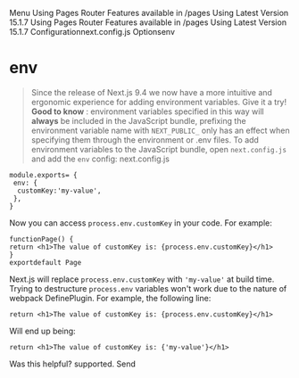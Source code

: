 Menu
Using Pages Router
Features available in /pages
Using Latest Version
15.1.7
Using Pages Router
Features available in /pages
Using Latest Version
15.1.7
Configurationnext.config.js Optionsenv
# env
> Since the release of Next.js 9.4 we now have a more intuitive and ergonomic experience for adding environment variables. Give it a try!
> **Good to know** : environment variables specified in this way will **always** be included in the JavaScript bundle, prefixing the environment variable name with `NEXT_PUBLIC_` only has an effect when specifying them through the environment or .env files.
To add environment variables to the JavaScript bundle, open `next.config.js` and add the `env` config:
next.config.js
```
module.exports= {
 env: {
  customKey:'my-value',
 },
}
```

Now you can access `process.env.customKey` in your code. For example:
```
functionPage() {
return <h1>The value of customKey is: {process.env.customKey}</h1>
}
exportdefault Page
```

Next.js will replace `process.env.customKey` with `'my-value'` at build time. Trying to destructure `process.env` variables won't work due to the nature of webpack DefinePlugin.
For example, the following line:
```
return <h1>The value of customKey is: {process.env.customKey}</h1>
```

Will end up being:
```
return <h1>The value of customKey is: {'my-value'}</h1>
```

Was this helpful?
supported.
Send

